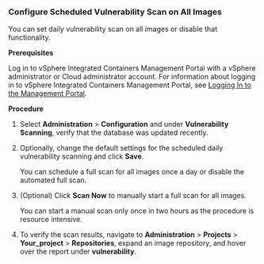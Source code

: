 ### Configure Scheduled Vulnerability Scan on All Images 

You can set daily vulnerability scan on all images or disable that functionality.

**Prerequisites**

Log in to vSphere Integrated Containers Management Portal with a vSphere administrator or Cloud administrator account. For information about logging in to vSphere Integrated Containers Management Portal, see [Logging In to the Management Portal](logging_in_mp.md).

**Procedure**

1. Select **Administration** > **Configuration** and under **Vulnerability Scanning**, verify that the database was updated recently.
8. Optionally, change the default settings for the scheduled daily vulnerability scanning and click **Save**.

	You can schedule a full scan for all images once a day or disable the automated full scan.

1. (Optional) Click **Scan Now** to manually start a full scan for all images.

	You can start a manual scan only once in two hours as the procedure is resource intensive.

1. To verify the scan results, navigate to **Administration** > **Projects** > **Your_project** > **Repositories**, expand an image repository, and hover over the report under **vulnerability**.